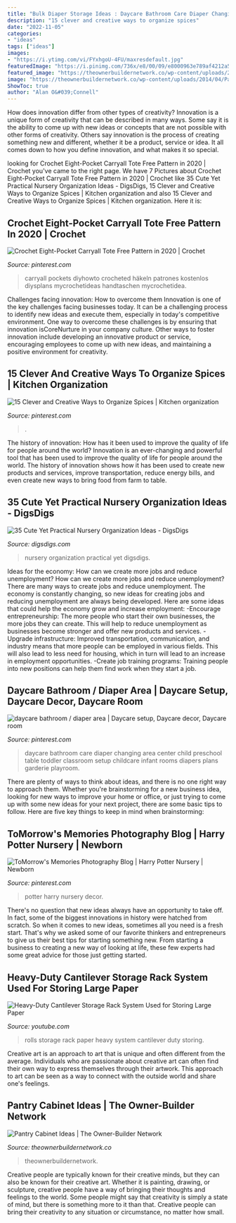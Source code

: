 ```yaml
---
title: "Bulk Diaper Storage Ideas : Daycare Bathroom Care Diaper Changing Area Center Child Preschool Table Toddler Classroom Setup Childcare Infant Rooms Diapers Plans Garderie Playroom"
description: "15 clever and creative ways to organize spices"
date: "2022-11-05"
categories:
- "ideas"
tags: ["ideas"]
images:
- "https://i.ytimg.com/vi/FYxhgoU-4FU/maxresdefault.jpg"
featuredImage: "https://i.pinimg.com/736x/e8/00/09/e8000963e789af4212a5ee348aa7593e.jpg"
featured_image: "https://theownerbuildernetwork.co/wp-content/uploads/2014/04/Pantry_Cabinet_Idea_4.jpg"
image: "https://theownerbuildernetwork.co/wp-content/uploads/2014/04/Pantry_Cabinet_Idea_4.jpg"
ShowToc: true
author: "Alan O&#039;Connell"
---
```



How does innovation differ from other types of creativity?
Innovation is a unique form of creativity that can be described in many ways. Some say it is the ability to come up with new ideas or concepts that are not possible with other forms of creativity. Others say innovation is the process of creating something new and different, whether it be a product, service or idea. It all comes down to how you define innovation, and what makes it so special.

	

		
looking for Crochet Eight-Pocket Carryall Tote Free Pattern in 2020 | Crochet you've came to the right page. We have 7 Pictures about Crochet Eight-Pocket Carryall Tote Free Pattern in 2020 | Crochet like 35 Cute Yet Practical Nursery Organization Ideas - DigsDigs, 15 Clever and Creative Ways to Organize Spices | Kitchen organization and also 15 Clever and Creative Ways to Organize Spices | Kitchen organization. Here it is:
		
    
## Crochet Eight-Pocket Carryall Tote Free Pattern In 2020 | Crochet

<img loading=lazy src="https://i.pinimg.com/736x/8d/8f/aa/8d8faa8000bb1c7108e76551e8c69a24.jpg" onerror="this.onerror=null;this.src='https://tse4.mm.bing.net/th?id=OIP.5fllyo1yxurnukwhcHMDIgHaOj&amp;pid=15.1';" alt="Crochet Eight-Pocket Carryall Tote Free Pattern in 2020 | Crochet">

_Source: pinterest.com_

>carryall pockets diyhowto crocheted häkeln patrones kostenlos diysplans mycrochetideas handtaschen mycrochetidea. 

	

Challenges facing innovation: How to overcome them
Innovation is one of the key challenges facing businesses today. It can be a challenging process to identify new ideas and execute them, especially in today's competitive environment. One way to overcome these challenges is by ensuring that innovation isCoreNurture in your company culture. Other ways to foster innovation include developing an innovative product or service, encouraging employees to come up with new ideas, and maintaining a positive environment for creativity.

    
## 15 Clever And Creative Ways To Organize Spices | Kitchen Organization

<img loading=lazy src="https://i.pinimg.com/736x/e8/00/09/e8000963e789af4212a5ee348aa7593e.jpg" onerror="this.onerror=null;this.src='https://tse3.mm.bing.net/th?id=OIP.NPyUBbgJXvDqL1XjjvMWUwHaHa&amp;pid=15.1';" alt="15 Clever and Creative Ways to Organize Spices | Kitchen organization">

_Source: pinterest.com_

>. 

	

The history of innovation: How has it been used to improve the quality of life for people around the world?
Innovation is an ever-changing and powerful tool that has been used to improve the quality of life for people around the world. The history of innovation shows how it has been used to create new products and services, improve transportation, reduce energy bills, and even create new ways to bring food from farm to table.

    
## 35 Cute Yet Practical Nursery Organization Ideas - DigsDigs

<img loading=lazy src="http://www.digsdigs.com/photos/cute-yet-practical-nursery-organization-ideas-7.jpg" onerror="this.onerror=null;this.src='https://tse4.mm.bing.net/th?id=OIP.irrKFQ5GrjkObdWJtiroSAHaLH&amp;pid=15.1';" alt="35 Cute Yet Practical Nursery Organization Ideas - DigsDigs">

_Source: digsdigs.com_

>nursery organization practical yet digsdigs. 

	

Ideas for the economy: How can we create more jobs and reduce unemployment?
How can we create more jobs and reduce unemployment?
There are many ways to create jobs and reduce unemployment. The economy is constantly changing, so new ideas for creating jobs and reducing unemployment are always being developed. Here are some ideas that could help the economy grow and increase employment: 
-Encourage entrepreneurship: The more people who start their own businesses, the more jobs they can create. This will help to reduce unemployment as businesses become stronger and offer new products and services. 
-Upgrade infrastructure: Improved transportation, communication, and industry means that more people can be employed in various fields. This will also lead to less need for housing, which in turn will lead to an increase in employment opportunities. 
-Create job training programs: Training people into new positions can help them find work when they start a job.

    
## Daycare Bathroom / Diaper Area | Daycare Setup, Daycare Decor, Daycare Room

<img loading=lazy src="https://i.pinimg.com/originals/c1/70/25/c170254759997d43c06e7883a9074fb3.jpg" onerror="this.onerror=null;this.src='https://tse3.mm.bing.net/th?id=OIP.kPnF8hA6EXnrTfCir85dtgHaMY&amp;pid=15.1';" alt="daycare bathroom / diaper area | Daycare setup, Daycare decor, Daycare room">

_Source: pinterest.com_

>daycare bathroom care diaper changing area center child preschool table toddler classroom setup childcare infant rooms diapers plans garderie playroom. 

	

There are plenty of ways to think about ideas, and there is no one right way to approach them. Whether you're brainstorming for a new business idea, looking for new ways to improve your home or office, or just trying to come up with some new ideas for your next project, there are some basic tips to follow. Here are five key things to keep in mind when brainstorming: 

    
## ToMorrow&#039;s Memories Photography Blog | Harry Potter Nursery | Newborn

<img loading=lazy src="https://i.pinimg.com/736x/a2/c0/e3/a2c0e3a4abbc081ec45f8f6dd183a643--harry-potter-nursery-baby-harry-potter-kids-room.jpg" onerror="this.onerror=null;this.src='https://tse3.mm.bing.net/th?id=OIP.pLwQHaX6RFJ57KCftrZ5ggHaLH&amp;pid=15.1';" alt="ToMorrow&#039;s Memories Photography Blog | Harry Potter Nursery | Newborn">

_Source: pinterest.com_

>potter harry nursery decor. 

	

There's no question that new ideas always have an opportunity to take off. In fact, some of the biggest innovations in history were hatched from scratch. So when it comes to new ideas, sometimes all you need is a fresh start. That's why we asked some of our favorite thinkers and entrepreneurs to give us their best tips for starting something new. From starting a business to creating a new way of looking at life, these few experts had some great advice for those just getting started.

    
## Heavy-Duty Cantilever Storage Rack System Used For Storing Large Paper

<img loading=lazy src="https://i.ytimg.com/vi/FYxhgoU-4FU/maxresdefault.jpg" onerror="this.onerror=null;this.src='https://tse1.mm.bing.net/th?id=OIP.a2f6HA4n7q1rNSQOPDP2GgHaEK&amp;pid=15.1';" alt="Heavy-Duty Cantilever Storage Rack System Used for Storing Large Paper">

_Source: youtube.com_

>rolls storage rack paper heavy system cantilever duty storing. 

	

Creative art is an approach to art that is unique and often different from the average. Individuals who are passionate about creative art can often find their own way to express themselves through their artwork. This approach to art can be seen as a way to connect with the outside world and share one's feelings.

    
## Pantry Cabinet Ideas | The Owner-Builder Network

<img loading=lazy src="https://theownerbuildernetwork.co/wp-content/uploads/2014/04/Pantry_Cabinet_Idea_4.jpg" onerror="this.onerror=null;this.src='https://tse4.mm.bing.net/th?id=OIP.BTqFFctKD1Pl6fyApPBvIQHaLI&amp;pid=15.1';" alt="Pantry Cabinet Ideas | The Owner-Builder Network">

_Source: theownerbuildernetwork.co_

>theownerbuildernetwork. 

	

Creative people are typically known for their creative minds, but they can also be known for their creative art. Whether it is painting, drawing, or sculpture, creative people have a way of bringing their thoughts and feelings to the world. Some people might say that creativity is simply a state of mind, but there is something more to it than that. Creative people can bring their creativity to any situation or circumstance, no matter how small.

